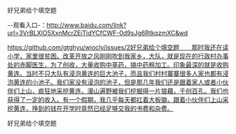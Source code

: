 好兄弟给个填空题

--观看入口-：http://www.baidu.com/link?url=3VrBLXlO5XxnMcrZEiTidYCfCWF-0d9sJg6RtkqzmXC&wd

https://github.com/gtghyu/wiocly/issues/2好兄弟给个填空题　　那时我还在读小学，家里很贫困。改革开放之风刚刚吹到我家乡，大队，就是现在的行政村办事处的赤脚医生，为了创收，大量收购中草药，搞中药粗加工。印象最深的就是收购黄连。当时不只大队有浸泡黄连的巨大池子，而且我们村村寨寨很多人家也都有浸泡黄连的小池子。我们家没有浸泡的池子，但是那几年我们还是跟着家人或者小伙伴们上山，疯狂地采挖黄连。漫山遍野被我们挖掘得一片狼藉，千创百孔。我们也获得了一定的收入。有一个假期，我几乎每天都扛着大板锄，跟着小伙伴们上山采挖黄连，挣到的钱在开学时竟然已经足够交我的书费和杂费。

好兄弟给个填空题
